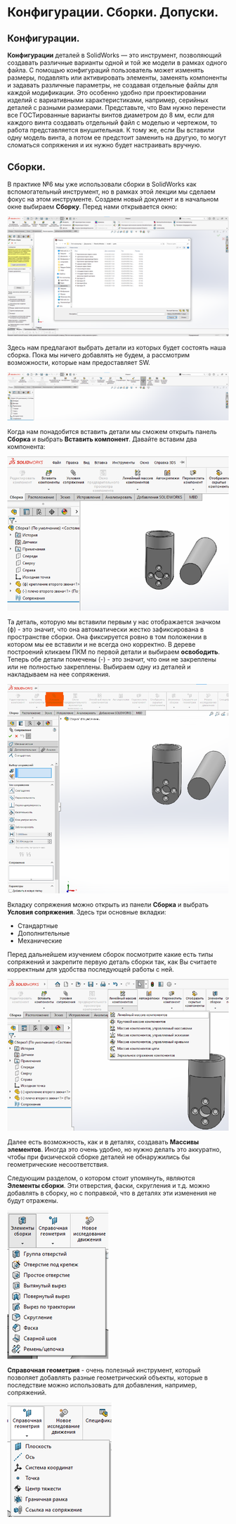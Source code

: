 # Конфигурации. Сборки. Допуски.
## Конфигурации.

**Конфигурации** деталей в SolidWorks — это инструмент, позволяющий создавать различные варианты одной и той же модели в рамках одного файла. С помощью конфигураций пользователь может изменять размеры, подавлять или активировать элементы, заменять компоненты и задавать различные параметры, не создавая отдельные файлы для каждой модификации. Это особенно удобно при проектировании изделий с вариативными характеристиками, например, серийных деталей с разными размерами. Представьте, что Вам нужно перенести все ГОСТированные варианты винтов диаметром до 8 мм, если для каждого винта создавать отдельный файл с моделью и чертежом, то работа представляется внушительная. К тому же, если Вы вставили одну модель винта, а потом ее предстоит заменить на другую, то могут сломаться сопряжения и их нужно будет настраивать вручную.

## Сборки.

В практике №6 мы уже использовали сборки в SolidWorks как вспомогательный инструмент, но в рамках этой лекции мы сделаем фокус на этом инструменте. Создаем новый документ и в начальном окне выбираем **Сборку**. Перед нами открывается окно:

![alt text](/Lessons/img/lecture_6/image.png)

Здесь нам предлагают выбрать детали из которых будет состоять наша сборка. Пока мы ничего добавлять не будем, а рассмотрим возможности, которые нам предоставляет SW. 

![alt text](/Lessons/img/lecture_6/image-1.png)

Когда нам понадобится вставить детали мы сможем открыть панель **Сборка** и выбрать **Вставить компонент**. Давайте вставим два компонента:

![alt text](/Lessons/img/lecture_6/image-2.png)

Та деталь, которую мы вставили первым у нас отображается значком (ф) - это значит, что она автоматически жестко зафиксирована в пространстве сборки. Она фиксируется ровно в том положении в котором мы ее вставили и не всегда оно корректно. В дереве построений кликаем ПКМ по первой детали и выбираем **освободить**. Теперь обе детали помечены (-) - это значит, что они не закреплены или не полностью закреплены. Выбираем одну из деталей и накладываем на нее сопряжения.

![alt text](/Lessons/img/lecture_6/image-3.png)

Вкладку сопряжения можно открыть из панели **Сборка** и выбрать **Условия сопряжения**. Здесь три основные вкладки: 
- Стандартные
- Дополнительные
- Механические

Перед дальнейшем изучением сборок посмотрите какие есть типы сопряжений и закрепите первую деталь сборки так, как Вы считаете корректным для удобства последующей работы с ней. 

![alt text](/Lessons/img/lecture_6/image-4.png)

Далее есть возможность, как и в деталях, создавать **Массивы элементов**. Иногда это очень удобно, но нужно делать это аккуратно,  чтобы при физической сборке деталей не обнаружились бы геометрические несоответствия.

Следующим разделом, о котором стоит упомянуть, являются **Элементы сборки**. Эти отверстия, фаски, скругления и т.д. можно добавлять в сборку, но с поправкой, что в деталях эти изменения не будут отражены. 

![alt text](/Lessons/img/lecture_6/image-5.png)

**Справочная геометрия** - очень полезный инструмент, который позволяет добавлять разные геометрический объекты, которые в последствие можно использовать для добавления, например, сопряжений.

![alt text](/Lessons/img/lecture_6/image-6.png)

